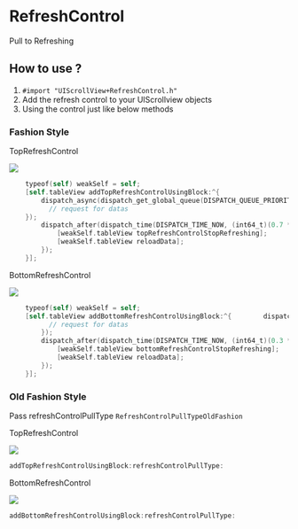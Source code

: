 RefreshControl
==============

Pull to Refreshing


## How  to use ?

1. `#import "UIScrollView+RefreshControl.h"`
2. Add the refresh control to your UIScrollview objects
3. Using the control just like below methods

###  Fashion Style

TopRefreshControl

![](./images/TopRefreshControlFashionStyle.gif)
 	
```objective-c
	typeof(self) weakSelf = self;
    [self.tableView addTopRefreshControlUsingBlock:^{
        dispatch_async(dispatch_get_global_queue(DISPATCH_QUEUE_PRIORITY_DEFAULT, 0), ^{
	      // request for datas
	});
        dispatch_after(dispatch_time(DISPATCH_TIME_NOW, (int64_t)(0.7 * NSEC_PER_SEC)), dispatch_get_main_queue(), ^{
            [weakSelf.tableView topRefreshControlStopRefreshing];
            [weakSelf.tableView reloadData];
        });
    }];
```	

BottomRefreshControl

![](./images/BottomRefreshControlFashionStyle.gif)

```objective-c
	typeof(self) weakSelf = self;
    [self.tableView addBottomRefreshControlUsingBlock:^{        dispatch_async(dispatch_get_global_queue(DISPATCH_QUEUE_PRIORITY_DEFAULT, 0), ^{
	      // request for datas
        });
        dispatch_after(dispatch_time(DISPATCH_TIME_NOW, (int64_t)(0.3 * NSEC_PER_SEC)), dispatch_get_main_queue(), ^{
            [weakSelf.tableView bottomRefreshControlStopRefreshing];
            [weakSelf.tableView reloadData];
        });
    }];
```


### Old Fashion Style

Pass refreshControlPullType `RefreshControlPullTypeOldFashion`

TopRefreshControl

![](./images/TopRefreshControlFashionStyle.gif)

```objective-c
addTopRefreshControlUsingBlock:refreshControlPullType:
```

BottomRefreshControl

![](./images/BottomRefreshControlFashionStyle.gif)

```objective-c
addBottomRefreshControlUsingBlock:refreshControlPullType:
```